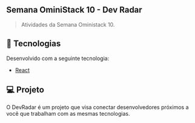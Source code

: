 ## Semana OminiStack 10 - Dev Radar
> Atividades da Semana Oministack 10.

## :rocket: Tecnologias

Desenvolvido com a seguinte tecnologia:

- [React](https://reactjs.org)


## 💻 Projeto

O DevRadar é um projeto que visa conectar desenvolvedores próximos a você que trabalham com as mesmas tecnologias.
